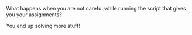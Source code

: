 What happens when you are not careful while running the script that gives you your assignments?  
  
You end up solving more stuff!
